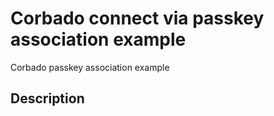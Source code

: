 # Corbado connect via passkey association example

Corbado passkey association example

## Description
